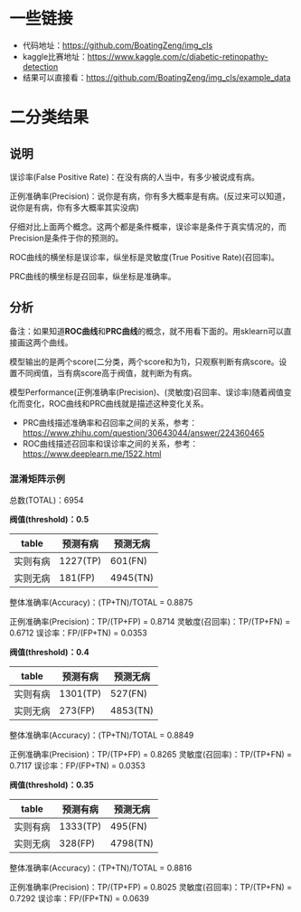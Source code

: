 # 一些链接
* 代码地址：https://github.com/BoatingZeng/img_cls
* kaggle比赛地址：https://www.kaggle.com/c/diabetic-retinopathy-detection
* 结果可以直接看：https://github.com/BoatingZeng/img_cls/example_data

# 二分类结果

## 说明
误诊率(False Positive Rate)：在没有病的人当中，有多少被说成有病。

正例准确率(Precision)：说你是有病，你有多大概率是有病。(反过来可以知道，说你是有病，你有多大概率其实没病)

仔细对比上面两个概念。这两个都是条件概率，误诊率是条件于真实情况的，而Precision是条件于你的预测的。

ROC曲线的横坐标是误诊率，纵坐标是灵敏度(True Positive Rate)(召回率)。

PRC曲线的横坐标是召回率，纵坐标是准确率。

## 分析
备注：如果知道**ROC曲线**和**PRC曲线**的概念，就不用看下面的。用sklearn可以直接画这两个曲线。

模型输出的是两个score(二分类，两个score和为1)，只观察判断有病score。设置不同阀值，当有病score高于阀值，就判断为有病。

模型Performance(正例准确率(Precision)、(灵敏度)召回率、误诊率)随着阀值变化而变化，ROC曲线和PRC曲线就是描述这种变化关系。

* PRC曲线描述准确率和召回率之间的关系，参考：https://www.zhihu.com/question/30643044/answer/224360465
* ROC曲线描述召回率和误诊率之间的关系，参考：https://www.deeplearn.me/1522.html

### 混淆矩阵示例
总数(TOTAL)：6954

**阀值(threshold)：0.5**

table   |预测有病|预测无病|
--------|----------|--------
实则有病|  1227(TP)|  601(FN)
实则无病|   181(FP)|  4945(TN)

整体准确率(Accuracy)：(TP+TN)/TOTAL = 0.8875

正例准确率(Precision)：TP/(TP+FP) = 0.8714
灵敏度(召回率)：TP/(TP+FN) = 0.6712
误诊率：FP/(FP+TN) = 0.0353


**阀值(threshold)：0.4**

table   |预测有病|预测无病|
--------|----------|--------
实则有病|  1301(TP)|  527(FN)
实则无病|   273(FP)|  4853(TN)

整体准确率(Accuracy)：(TP+TN)/TOTAL = 0.8849

正例准确率(Precision)：TP/(TP+FP) = 0.8265
灵敏度(召回率)：TP/(TP+FN) = 0.7117
误诊率：FP/(FP+TN) = 0.0353


**阀值(threshold)：0.35**

table   |预测有病|预测无病|
--------|----------|--------
实则有病|  1333(TP)|  495(FN)
实则无病|   328(FP)|  4798(TN)

整体准确率(Accuracy)：(TP+TN)/TOTAL = 0.8816

正例准确率(Precision)：TP/(TP+FP) = 0.8025
灵敏度(召回率)：TP/(TP+FN) = 0.7292
误诊率：FP/(FP+TN) = 0.0639